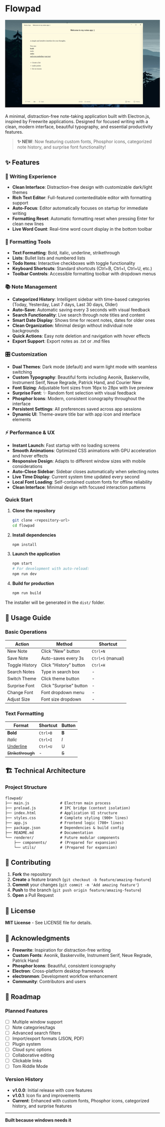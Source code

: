 # Flowpad

<img src="assets\notes.png" alt="Flowpad Screenshot" style="max-width: 100%; height: auto; display: block; margin: 20px auto;">

A minimal, distraction-free note-taking application built with Electron.js, inspired by Freewrite applications. Designed for focused writing with a clean, modern interface, beautiful typography, and essential productivity features.

> **✨ NEW**: Now featuring custom fonts, Phosphor icons, categorized note history, and surprise font functionality!

## ✨ Features

### 📝 **Writing Experience**
- **Clean Interface**: Distraction-free design with customizable dark/light themes
- **Rich Text Editor**: Full-featured contenteditable editor with formatting support
- **Auto-Focus**: Editor automatically focuses on startup for immediate writing
- **Formatting Reset**: Automatic formatting reset when pressing Enter for clean new lines
- **Live Word Count**: Real-time word count display in the bottom toolbar

### 🎨 **Formatting Tools**
- **Text Formatting**: Bold, italic, underline, strikethrough
- **Lists**: Bullet lists and numbered lists
- **Todo Items**: Interactive checkboxes with toggle functionality
- **Keyboard Shortcuts**: Standard shortcuts (Ctrl+B, Ctrl+I, Ctrl+U, etc.)
- **Toolbar Controls**: Accessible formatting toolbar with dropdown menus

### 📚 **Note Management**
- **Categorized History**: Intelligent sidebar with time-based categories (Today, Yesterday, Last 7 days, Last 30 days, Older)
- **Auto-Save**: Automatic saving every 3 seconds with visual feedback
- **Search Functionality**: Live search through note titles and content
- **Smart Date Display**: Shows time for recent notes, dates for older ones
- **Clean Organization**: Minimal design without individual note backgrounds
- **Quick Actions**: Easy note deletion and navigation with hover effects
- **Export Support**: Export notes as .txt or .md files

### 🎛️ **Customization**
- **Dual Themes**: Dark mode (default) and warm light mode with seamless switching
- **Custom Typography**: Beautiful fonts including Aeonik, Baskervville, Instrument Serif, Neue Regrade, Patrick Hand, and Courier New
- **Font Sizing**: Adjustable font sizes from 16px to 28px with live preview
- **Surprise Font**: ✨ Random font selection with visual feedback
- **Phosphor Icons**: Modern, consistent iconography throughout the interface
- **Persistent Settings**: All preferences saved across app sessions
- **Dynamic UI**: Theme-aware title bar with app icon and interface elements

### ⚡ **Performance & UX**
- **Instant Launch**: Fast startup with no loading screens
- **Smooth Animations**: Optimized CSS animations with GPU acceleration and hover effects
- **Responsive Design**: Adapts to different window sizes with mobile considerations
- **Auto-Close Sidebar**: Sidebar closes automatically when selecting notes
- **Live Time Display**: Current system time updated every second
- **Local Font Loading**: Self-contained custom fonts for offline reliability
- **Clean Interface**: Minimal design with focused interaction patterns

### Quick Start

1. **Clone the repository**
   ```bash
   git clone <repository-url>
   cd flowpad
   ```

2. **Install dependencies**
   ```bash
   npm install
   ```

3. **Launch the application**
   ```bash
   npm start
   # For development with auto-reload:
   npm run dev
   ```

4. **Build for production**
   ```bash
   npm run build
   ```

The installer will be generated in the `dist/` folder.

## 📖 Usage Guide

### Basic Operations

| Action | Method | Shortcut |
|--------|--------|----------|
| New Note | Click "New" button | `Ctrl+N` |
| Save Note | Auto-saves every 3s | `Ctrl+S` (manual) |
| Toggle History | Click "History" button | `Ctrl+H` |
| Search Notes | Type in search box | - |
| Switch Theme | Click theme button | - |
| Surprise Font | Click "Surprise" button | - |
| Change Font | Font dropdown menu | - |
| Adjust Size | Font size dropdown | - |

### Text Formatting

| Format | Shortcut | Button |
|--------|----------|---------|
| **Bold** | `Ctrl+B` | **B** |
| *Italic* | `Ctrl+I` | *I* |
| <u>Underline</u> | `Ctrl+U` | U |
| ~~Strikethrough~~ | - | ~~S~~ |


## 🏗️ Technical Architecture

### Project Structure
```
flowpad/
├── main.js              # Electron main process
├── preload.js           # IPC bridge (context isolation)
├── index.html           # Application UI structure
├── styles.css           # Complete styling (900+ lines)
├── app.js               # Frontend logic (700+ lines)
├── package.json         # Dependencies & build config
├── README.md            # Documentation
└── renderer/            # Future modular components
    ├── components/      # (Prepared for expansion)
    └── utils/           # (Prepared for expansion)
```

## 🤝 Contributing

1. **Fork** the repository
2. **Create** a feature branch (`git checkout -b feature/amazing-feature`)
3. **Commit** your changes (`git commit -m 'Add amazing feature'`)
4. **Push** to the branch (`git push origin feature/amazing-feature`)
5. **Open** a Pull Request


## 📄 License

**MIT License** - See LICENSE file for details.

## 🙏 Acknowledgments

- **Freewrite**: Inspiration for distraction-free writing
- **Custom Fonts**: Aeonik, Baskervville, Instrument Serif, Neue Regrade, Patrick Hand
- **Phosphor Icons**: Beautiful, consistent iconography
- **Electron**: Cross-platform desktop framework
- **electronmon**: Development workflow enhancement
- **Community**: Contributors and users

## 🔮 Roadmap

### Planned Features
- [ ] Multiple window support
- [ ] Note categories/tags
- [ ] Advanced search filters
- [ ] Import/export formats (JSON, PDF)
- [ ] Plugin system
- [ ] Cloud sync options
- [ ] Collaborative editing
- [ ] Clickable links
- [ ] Tom Riddle Mode 

### Version History
- **v1.0.0**: Initial release with core features
- **v1.0.1**: Icon fix and improvements
- **Current**: Enhanced with custom fonts, Phosphor icons, categorized history, and surprise features

---

**Built because windows needs it** 